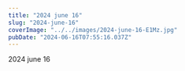 ```yaml
---
title: "2024 june 16"
slug: "2024-june-16"
coverImage: "../../images/2024-june-16-E1Mz.jpg"
pubDate: "2024-06-16T07:55:16.037Z"
---
```


2024 june 16
